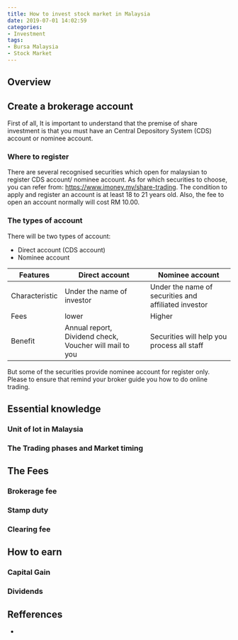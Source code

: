 ```yaml
---
title: How to invest stock market in Malaysia
date: 2019-07-01 14:02:59
categories:
- Investment
tags:
- Bursa Malaysia
- Stock Market
---
```


## Overview

## Create a brokerage account
First of all, It is important to understand that the premise of share investment is that you must have an Central Depository System (CDS) account or nominee account.
<!-- more --> 
### Where to register
There are several recognised securities which open for malaysian to register CDS account/ nominee account. As for which securities to choose, you can refer from: https://www.imoney.my/share-trading.
The condition to apply and register an account is at least 18 to 21 years old. Also, the fee to open an account normally will cost RM 10.00.

### The types of account
There will be two types of account:
* Direct account (CDS account)
* Nominee account

|Features|Direct account|Nominee account|
|---|---|---|
|Characteristic| Under the name of investor|Under the name of securities and affiliated investor|
|Fees|lower|Higher|
|Benefit|Annual report, Dividend check, Voucher will mail to you|Securities will help you process all staff|

But some of the securities provide nominee account for register only. Please to ensure that remind your broker guide you how to do online trading.


## Essential knowledge
### Unit of lot in Malaysia
### The Trading phases and Market timing 

## The Fees
### Brokerage fee
### Stamp duty
### Clearing fee

## How to earn
### Capital Gain
### Dividends

## Refferences
* 